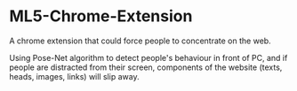 # ML5-Chrome-Extension
A chrome extension that could force people to concentrate on the web.

Using Pose-Net algorithm to detect people's behaviour in front of PC, and if people are distracted from their screen, components of the website (texts, heads, images, links) will slip away.
